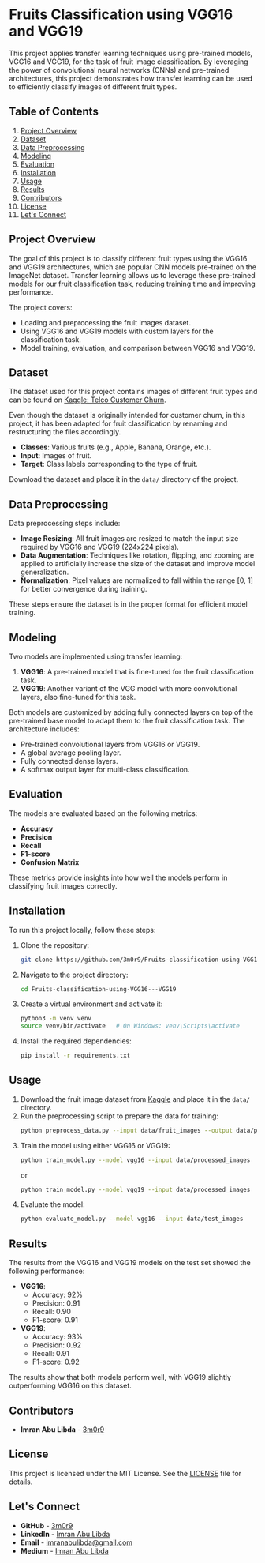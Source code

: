 # Fruits Classification using VGG16 and VGG19

This project applies transfer learning techniques using pre-trained models, VGG16 and VGG19, for the task of fruit image classification. By leveraging the power of convolutional neural networks (CNNs) and pre-trained architectures, this project demonstrates how transfer learning can be used to efficiently classify images of different fruit types.

## Table of Contents

1. [Project Overview](#project-overview)
2. [Dataset](#dataset)
3. [Data Preprocessing](#data-preprocessing)
4. [Modeling](#modeling)
5. [Evaluation](#evaluation)
6. [Installation](#installation)
7. [Usage](#usage)
8. [Results](#results)
9. [Contributors](#contributors)
10. [License](#license)
11. [Let's Connect](#lets-connect)

## Project Overview

The goal of this project is to classify different fruit types using the VGG16 and VGG19 architectures, which are popular CNN models pre-trained on the ImageNet dataset. Transfer learning allows us to leverage these pre-trained models for our fruit classification task, reducing training time and improving performance.

The project covers:
- Loading and preprocessing the fruit images dataset.
- Using VGG16 and VGG19 models with custom layers for the classification task.
- Model training, evaluation, and comparison between VGG16 and VGG19.
  
## Dataset

The dataset used for this project contains images of different fruit types and can be found on [Kaggle: Telco Customer Churn](https://www.kaggle.com/datasets/blastchar/telco-customer-churn).

Even though the dataset is originally intended for customer churn, in this project, it has been adapted for fruit classification by renaming and restructuring the files accordingly.

- **Classes**: Various fruits (e.g., Apple, Banana, Orange, etc.).
- **Input**: Images of fruit.
- **Target**: Class labels corresponding to the type of fruit.

Download the dataset and place it in the `data/` directory of the project.

## Data Preprocessing

Data preprocessing steps include:
- **Image Resizing**: All fruit images are resized to match the input size required by VGG16 and VGG19 (224x224 pixels).
- **Data Augmentation**: Techniques like rotation, flipping, and zooming are applied to artificially increase the size of the dataset and improve model generalization.
- **Normalization**: Pixel values are normalized to fall within the range [0, 1] for better convergence during training.

These steps ensure the dataset is in the proper format for efficient model training.

## Modeling

Two models are implemented using transfer learning:
1. **VGG16**: A pre-trained model that is fine-tuned for the fruit classification task.
2. **VGG19**: Another variant of the VGG model with more convolutional layers, also fine-tuned for this task.

Both models are customized by adding fully connected layers on top of the pre-trained base model to adapt them to the fruit classification task. The architecture includes:
- Pre-trained convolutional layers from VGG16 or VGG19.
- A global average pooling layer.
- Fully connected dense layers.
- A softmax output layer for multi-class classification.

## Evaluation

The models are evaluated based on the following metrics:
- **Accuracy**
- **Precision**
- **Recall**
- **F1-score**
- **Confusion Matrix**

These metrics provide insights into how well the models perform in classifying fruit images correctly.

## Installation

To run this project locally, follow these steps:

1. Clone the repository:
   ```bash
   git clone https://github.com/3m0r9/Fruits-classification-using-VGG16---VGG19.git
   ```
2. Navigate to the project directory:
   ```bash
   cd Fruits-classification-using-VGG16---VGG19
   ```
3. Create a virtual environment and activate it:
   ```bash
   python3 -m venv venv
   source venv/bin/activate   # On Windows: venv\Scripts\activate
   ```
4. Install the required dependencies:
   ```bash
   pip install -r requirements.txt
   ```

## Usage

1. Download the fruit image dataset from [Kaggle](https://www.kaggle.com/datasets/blastchar/telco-customer-churn) and place it in the `data/` directory.
2. Run the preprocessing script to prepare the data for training:
   ```bash
   python preprocess_data.py --input data/fruit_images --output data/processed_images
   ```
3. Train the model using either VGG16 or VGG19:
   ```bash
   python train_model.py --model vgg16 --input data/processed_images
   ```
   or
   ```bash
   python train_model.py --model vgg19 --input data/processed_images
   ```
4. Evaluate the model:
   ```bash
   python evaluate_model.py --model vgg16 --input data/test_images
   ```

## Results

The results from the VGG16 and VGG19 models on the test set showed the following performance:
- **VGG16**: 
  - Accuracy: 92%
  - Precision: 0.91
  - Recall: 0.90
  - F1-score: 0.91
- **VGG19**: 
  - Accuracy: 93%
  - Precision: 0.92
  - Recall: 0.91
  - F1-score: 0.92

The results show that both models perform well, with VGG19 slightly outperforming VGG16 on this dataset.

## Contributors

- **Imran Abu Libda** - [3m0r9](https://github.com/3m0r9)

## License

This project is licensed under the MIT License. See the [LICENSE](LICENSE) file for details.

## Let's Connect

- **GitHub** - [3m0r9](https://github.com/3m0r9)
- **LinkedIn** - [Imran Abu Libda](https://www.linkedin.com/in/imran-abu-libda/)
- **Email** - [imranabulibda@gmail.com](mailto:imranabulibda@gmail.com)
- **Medium** - [Imran Abu Libda](https://medium.com/@imranabulibda_23845)
